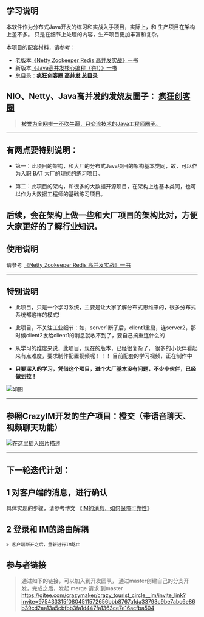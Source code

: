 ## 学习说明

本软件作为分布式Java开发的练习和实战入手项目，实际上，和 生产项目在架构上差不多。
只是在细节上处理的内容，生产项目更加丰富和复杂。

本项目的配套材料，请参考：
 
- 老版本[《Netty Zookeeper Redis 高并发实战》一书 ](https://www.cnblogs.com/crazymakercircle/p/9904544.html)
- 新版本[《Java高并发核心编程（卷1）》一书 ](https://www.cnblogs.com/crazymakercircle/p/9904544.html)
- 总目录：[**疯狂创客圈 高并发 总目录**](https://www.cnblogs.com/crazymakercircle/p/9904544.html) 

## NIO、Netty、Java高并发的发烧友圈子： [疯狂创客圈](https://www.cnblogs.com/crazymakercircle/p/9904544.html) 
 
 > [被誉为全网唯一不吹牛逼，只交流技术的Java工程师圈子。](https://www.cnblogs.com/crazymakercircle/p/9904544.html) 
---
## 有两点要特别说明：

- 第一：此项目的架构，和大厂的分布式Java项目的架构基本类同，故，可以作为入职 BAT 大厂的理想的练习项目。

- 第二：此项目的架构，和很多的大数据开源项目，在架构上也基本类同，也可以作为大数据工程师的基础练习项目。

后续，会在架构上做一些和大厂项目的架构比对，方便大家更好的了解行业知识。
---
## 使用说明

请参考 [《Netty Zookeeper Redis 高并发实战》一书 ](https://www.cnblogs.com/crazymakercircle/p/11397271.html)


---

## 特别说明

- 此项目，只是一个学习系统，主要是让大家了解分布式思维来的，很多分布式系统都这样的模式!

- 此项目，不关注工业细节：如，server1断了后，client1重启，连server2，那时候client2发给client1的消息就收不到了，要自己搞重连什么的

- 从学习的维度来说，此项目，现在的版本，已经很复杂了， 很多的小伙伴看起来有点难度，要求制作配置视频呢！！！ 目前配套的学习视频，正在制作中

- **只要深入的学习，凭借这个项目，进个大厂基本没有问题，不少小伙伴，已经做到拉！**

![如图](https://img-blog.csdnimg.cn/20210328114839764.png)

---


## 参照CrazyIM开发的生产项目：橙交（带语音聊天、视频聊天功能）

![在这里插入图片描述](https://img-blog.csdnimg.cn/20210415185144565.png)

---
## 下一轮迭代计划：

##  1 对客户端的消息，进行确认
   具体实现的步骤，请参考博文 《[IM的消息，如何保障可靠性](https://www.cnblogs.com/crazymakercircle/p/14663165.html)》
##  2 登录和 IM的路由解耦
    > 客户端断开之后，重新进行IM路由
    
    
## 参与者链接
> 通过如下的链接，可以加入到开发团队， 通过master创建自己的分支开发，完成之后，发起 merge 请求 到master 
> https://gitee.com/crazymaker/crazy_tourist_circle__im/invite_link?invite=975433315f0804511572656bbb8767a1da33793c9be7abc6e86b39cd2aa13a5cbfbb3fa1d447fa1363ce7e16acfba504   